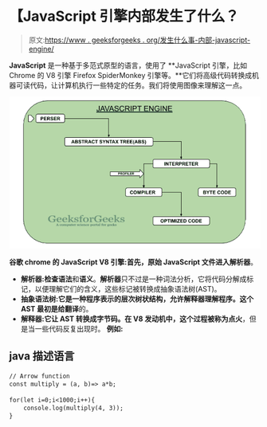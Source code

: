 # 【JavaScript 引擎内部发生了什么？

> 原文:[https://www . geeksforgeeks . org/发生什么事-内部-javascript-engine/](https://www.geeksforgeeks.org/what-happens-inside-javascript-engine/)

**JavaScript** 是一种基于多范式原型的语言，使用了 **JavaScript 引擎，比如 Chrome 的 V8 引擎 Firefox SpiderMonkey 引擎等。**它们将高级代码转换成机器可读代码，让计算机执行一些特定的任务。我们将使用图像来理解这一点。

![](img/911682b88770d7d24ced0fdd080c4870.png)

**谷歌 chrome 的 JavaScript V8 引擎:**首先，原始 JavaScript 文件进入**解析器**。

*   **解析器:**检查**语法**和**语义**。**解析器**只不过是一种词法分析，它将代码分解成标记，以便理解它们的含义，这些标记被转换成抽象语法树(AST)。
*   **抽象语法树:**它是一种程序表示的层次树状结构，允许解释器理解程序。这个 AST 最初是给**翻译**的。
*   **解释器:**它让 **AST** 转换成字节码。在 **V8 发动机**中，这个过程被称为**点火**，但是当一些代码反复出现时。
    **例如:**

## java 描述语言

```
// Arrow function
const multiply = (a, b)=> a*b;

for(let i=0;i<1000;i++){
    console.log(multiply(4, 3));
}
```